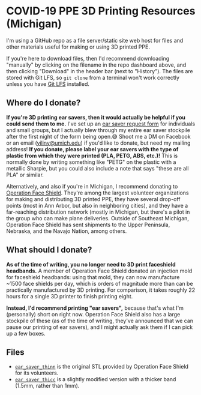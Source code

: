 # COVID-19 PPE 3D Printing Resources (Michigan)

I'm using a GitHub repo as a file server/static site web host for files and
other materials useful for making or using 3D printed PPE.

If you're here to download files, then I'd recommend downloading "manually" by
clicking on the filename in the repo dashboard above, and then clicking
"Download" in the header bar (next to "History"). The files are stored with Git
LFS, so `git clone` from a terminal won't work correctly unless you have
[Git LFS](https://git-lfs.github.com/) installed.


## Where do I donate?

**If you're 3D printing ear savers, then it would actually be helpful if you
could send them to me.** I've set up an [ear saver request form](https://forms.gle/NtTunTbEoFRqz1C7A)
for individuals and small groups, but I actually blew through my entire ear
saver stockpile after the first night of the form being open.😅 Shoot me a  DM
on Facebook or an email (yiliny@umich.edu) if you'd like to donate, but need my
mailing address! **If you donate, please label your ear savers with the type of
plastic from which they were printed (PLA, PETG, ABS, etc.)!** This is normally
done by writing something like "PETG" on the plastic with a metallic Sharpie,
but you could also include a note that says "these are all PLA" or similar.

Alternatively, and also if you're in Michigan, I recommend donating to
[Operation Face Shield](https://www.facebook.com/groups/1123320618008506/).
They're among the largest volunteer organizations for making and distributing 3D
printed PPE, they have several drop-off points (most in Ann Arbor, but also in
neighboring cities), and they have a far-reaching distribution network (mostly
in Michigan, but there's a pilot in the group who can make plane deliveries.
Outside of Southeast Michigan, Operation Face Shield has sent shipments to the
Upper Peninsula, Nebraska, and the Navajo Nation, among others.

## What should I donate?

**As of the time of writing, you no longer need to 3D print faceshield
headbands.** A member of Operation Face Shield donated an injection mold for
faceshield headbands: using that mold, they can now manufacture ~1500 face
shields per day, which is orders of magnitude more than can be practically
manufactured by 3D printing. For comparison, it takes roughly 22 hours for
a single 3D printer to finish printing eight.

**Instead, I'd recommend printing "ear savers",** because that's what I'm
(personally) short on right now. Operation Face Shield also has a large
stockpile of these (as of the time of writing, they've announced that
we can pause our printing of ear savers), and I might actually ask them if I can
pick up a few boxes.

## Files

- [`ear_saver_thinn`](./ear_saver_thinn.stl) is the original STL provided by
  Operation Face Shield for its volunteers.
- [`ear_saver_thicc`](./ear_saver_thicc.stl) is a slightly modified version
  with a thicker band (1.5mm, rather than 1mm).
